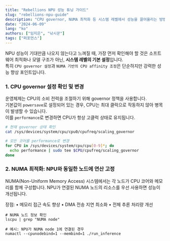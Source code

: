 ```yaml
---
title: "Rebellions NPU 성능 튜닝 가이드"
slug: "rebellions-npu-guide"
description: "CPU governor, NUMA 최적화 등 시스템 레벨에서 성능을 끌어올리는 방법"
date: "2024-06-09"
lang: "ko"
authors: ["임지은", "낚시꾼"]
tags: ["퍼포먼스"]
---
```


NPU 성능이 기대만큼 나오지 않는다고 느껴질 때, 가장 먼저 확인해야 할 것은 소프트웨어 최적화나 모델 구조가 아닌, **시스템 레벨의 기본 설정**입니다.  
특히 `CPU governor 설정`과 `NUMA 기반의 CPU affinity 조정`은 단순하지만 강력한 성능 향상 포인트입니다.

### 1. CPU governor 설정 확인 및 변경

운영체제는 CPU의 소비 전력을 조절하기 위해 governor 정책을 사용합니다.  
기본값이 `powersave`로 설정되어 있는 경우, CPU는 최대 클럭으로 작동하지 않아 병목이 발생할 수 있습니다.  
이를 `performance`로 변경하면 CPU가 항상 고클럭 상태로 유지됩니다.

```bash
# 현재 governor 상태 확인
cat /sys/devices/system/cpu/cpu0/cpufreq/scaling_governor

# 모든 코어를 performance로 변경
for CPU in /sys/devices/system/cpu/cpu[0-9]*; do
  echo performance | sudo tee $CPU/cpufreq/scaling_governor
done
```

### 2. NUMA 최적화: NPU와 동일한 노드에 연산 고정

NUMA(Non-Uniform Memory Access) 시스템에서는 각 노드가 CPU 코어와 메모리를 함께 구성합니다.
NPU가 연결된 NUMA 노드의 리소스를 우선 사용하면 성능이 개선됩니다.

장점:
 • 메모리 접근 속도 향상
 • DMA 전송 지연 최소화
 • 전체 추론 처리량 개선

 ```
 # NUMA 노드 정보 확인
lscpu | grep "NUMA node"

# 예시: NPU가 NUMA node 1에 연결된 경우
numactl --cpunodebind=1 --membind=1 ./run_inference
```